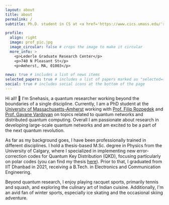```yaml
---
layout: about
title: about
permalink: /
subtitle: Ph.D. student in CS at <a href='https://www.cics.umass.edu/'>University of Massachusetts-Amherst</a> || M.Sc. Physics, University of Calgary || B.Tech. ECE, IIT Dhanbad

profile:
  align: right
  image: prof_pic.jpg
  image_circular: false # crops the image to make it circular
  more_info: >
    <p>Lederle Graduate Research Center</p>
    <p>740 N Pleasant St</p>
    <p>Amherst, MA, 01003</p>

news: true # includes a list of news items
selected_papers: true # includes a list of papers marked as "selected={true}"
social: true # includes social icons at the bottom of the page
---
```


Hi all! 👋 
I'm Snehasis, a quantum researcher working beyond the boundaries of a single discipline. Currently, I am a PhD student at the <a href='https://www.cics.umass.edu/'> University of Massachusetts-Amherst</a> working with <a href='https://www.cics.umass.edu/people/rozpedek-filip'>Prof. Filip Rozpędek</a> and <a href='https://www.cics.umass.edu/people/vardoyan-gayane'>Prof. Gayane Vardoyan</a> on topics related to quantum networks and distributed quantum computing. Overall I am passionate about research in developing large-scale quantum networks and am excited to be a part of the next quantum revolution.

As far as my background goes, I have been professionally trained in different disciplines. I hold a thesis-based M.Sc. degree in Physics from the University of Calgary, where I specialized in implementing new error-correction codes for Quantum Key Distribution (QKD), focusing particularly on polar codes (you can find my thesis <a href='https://prism.ucalgary.ca/server/api/core/bitstreams/20a187d9-ee2e-4e31-acc8-e6622e5a546d/content'>here</a>). Prior to that, I graduated from IIT Dhanbad in 2021, receiving a B.Tech. in Electronics and Communication Engineering.

Beyond quantum research, I enjoy playing racquet sports, primarily tennis and squash, and exploring the culinary art of Indian cuisine. Additionally, I'm an avid fan of winter sports, especially ice skating and the occasional skiing adventure.
